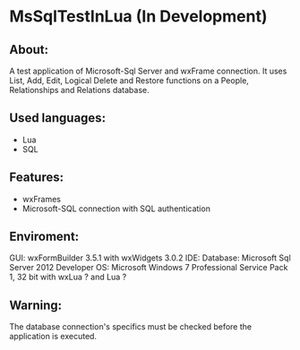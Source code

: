 # MsSqlTestInLua (In Development)


About:
------
A test application of Microsoft-Sql Server and wxFrame connection. It uses List, Add, Edit, Logical Delete and Restore functions on a People, Relationships and Relations database.


Used languages:
---------------
- Lua
- SQL


Features:
---------
- wxFrames
- Microsoft-SQL connection with SQL authentication


Enviroment:
-----------
GUI: wxFormBuilder 3.5.1 with wxWidgets 3.0.2
IDE: 
Database: Microsoft Sql Server 2012 Developer
OS: Microsoft Windows 7 Professional Service Pack 1, 32 bit with wxLua ? and Lua ?


Warning:
--------
The database connection's specifics must be checked before the application is executed.

